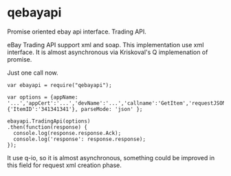 qebayapi
========

Promise oriented ebay api interface. Trading API.

eBay Trading API support xml and soap. This implementation use xml interface. It is almost asynchronous via Kriskoval's Q implemenation of promise.

Just one call now.

    var ebayapi = require("qebayapi");
    
    var options = {appName: '...','appCert':'...','devName':'...','callname':'GetItem','requestJSON':{'ItemID':'341341341'}, parseMode: 'json' };

    ebayapi.TradingApi(options)
    .then(function(response) {
      console.log(response.response.Ack);
      console.log('response': response.response);
    });


It use q-io, so it is almost asynchronous, something could be improved in this field for request xml creation phase.
